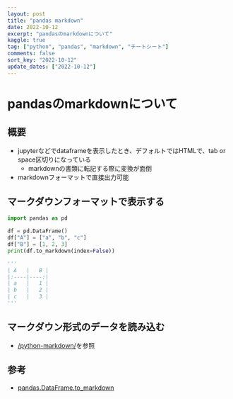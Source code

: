 ```yaml
---
layout: post
title: "pandas markdown"
date: 2022-10-12
excerpt: "pandasのmarkdownについて"
kaggle: true
tag: ["python", "pandas", "markdown", "チートシート"]
comments: false
sort_key: "2022-10-12"
update_dates: ["2022-10-12"]
---
```


# pandasのmarkdownについて

## 概要
 - jupyterなどでdataframeを表示したとき、デフォルトではHTMLで、tab or space区切りになっている
   - markdownの書類に転記する際に変換が面倒
 - markdownフォーマットで直接出力可能

## マークダウンフォーマットで表示する

```python
import pandas as pd

df = pd.DataFrame()
df["A"] = ["a", "b", "c"]
df["B"] = [1, 2, 3]
print(df.to_markdown(index=False))

'''
| A   |   B |
|:----|----:|
| a   |   1 |
| b   |   2 |
| c   |   3 |
'''
```

## マークダウン形式のデータを読み込む
 - [/python-markdown/](/python-markdown/)を参照

## 参考
 - [pandas.DataFrame.to_markdown](https://pandas.pydata.org/docs/reference/api/pandas.DataFrame.to_markdown.html)
